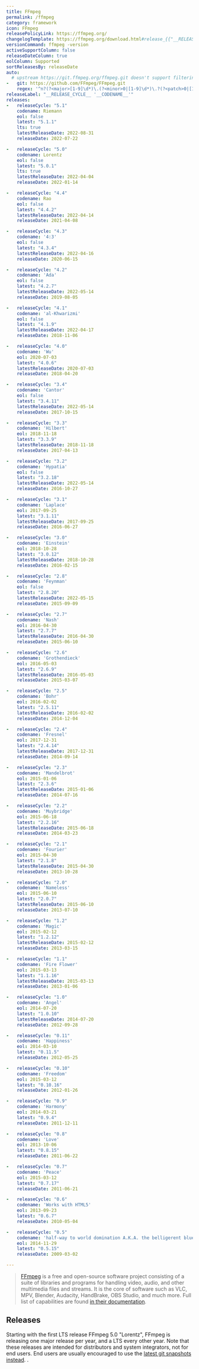 ```yaml
---
title: FFmpeg
permalink: /ffmpeg
category: framework
icon: FFmpeg
releasePolicyLink: https://ffmpeg.org/
changelogTemplate: https://ffmpeg.org/download.html#release_{{"__RELEASE_CYCLE__"}}
versionCommand: ffmpeg -version
activeSupportColumn: false
releaseDateColumn: true
eolColumn: Supported
sortReleasesBy: releaseDate
auto:
  # upstream https://git.ffmpeg.org/ffmpeg.git doesn't support filtering
-   git: https://github.com/FFmpeg/FFmpeg.git
    regex: '^n?(?<major>[1-9]\d*)\.(?<minor>0|[1-9]\d*)\.?(?<patch>0|[1-9]\d*)?$'
releaseLabel: "__RELEASE_CYCLE__ '__CODENAME__'"
releases:
-   releaseCycle: "5.1"
    codename: Riemann
    eol: false
    latest: "5.1.1"
    lts: true
    latestReleaseDate: 2022-08-31
    releaseDate: 2022-07-22

-   releaseCycle: "5.0"
    codename: Lorentz
    eol: false
    latest: "5.0.1"
    lts: true
    latestReleaseDate: 2022-04-04
    releaseDate: 2022-01-14

-   releaseCycle: "4.4"
    codename: Rao
    eol: false
    latest: "4.4.2"
    latestReleaseDate: 2022-04-14
    releaseDate: 2021-04-08

-   releaseCycle: "4.3"
    codename: '4:3'
    eol: false
    latest: "4.3.4"
    latestReleaseDate: 2022-04-16
    releaseDate: 2020-06-15

-   releaseCycle: "4.2"
    codename: 'Ada'
    eol: false
    latest: "4.2.7"
    latestReleaseDate: 2022-05-14
    releaseDate: 2019-08-05

-   releaseCycle: "4.1"
    codename: 'al-Khwarizmi'
    eol: false
    latest: "4.1.9"
    latestReleaseDate: 2022-04-17
    releaseDate: 2018-11-06

-   releaseCycle: "4.0"
    codename: 'Wu'
    eol: 2020-07-03
    latest: "4.0.6"
    latestReleaseDate: 2020-07-03
    releaseDate: 2018-04-20

-   releaseCycle: "3.4"
    codename: 'Cantor'
    eol: false
    latest: "3.4.11"
    latestReleaseDate: 2022-05-14
    releaseDate: 2017-10-15

-   releaseCycle: "3.3"
    codename: 'Hilbert'
    eol: 2018-11-18
    latest: "3.3.9"
    latestReleaseDate: 2018-11-18
    releaseDate: 2017-04-13

-   releaseCycle: "3.2"
    codename: 'Hypatia'
    eol: false
    latest: "3.2.18"
    latestReleaseDate: 2022-05-14
    releaseDate: 2016-10-27

-   releaseCycle: "3.1"
    codename: 'Laplace'
    eol: 2017-09-25
    latest: "3.1.11"
    latestReleaseDate: 2017-09-25
    releaseDate: 2016-06-27

-   releaseCycle: "3.0"
    codename: 'Einstein'
    eol: 2018-10-28
    latest: "3.0.12"
    latestReleaseDate: 2018-10-28
    releaseDate: 2016-02-15

-   releaseCycle: "2.8"
    codename: 'Feynman'
    eol: false
    latest: "2.8.20"
    latestReleaseDate: 2022-05-15
    releaseDate: 2015-09-09

-   releaseCycle: "2.7"
    codename: 'Nash'
    eol: 2016-04-30
    latest: "2.7.7"
    latestReleaseDate: 2016-04-30
    releaseDate: 2015-06-10

-   releaseCycle: "2.6"
    codename: 'Grothendieck'
    eol: 2016-05-03
    latest: "2.6.9"
    latestReleaseDate: 2016-05-03
    releaseDate: 2015-03-07

-   releaseCycle: "2.5"
    codename: 'Bohr'
    eol: 2016-02-02
    latest: "2.5.11"
    latestReleaseDate: 2016-02-02
    releaseDate: 2014-12-04

-   releaseCycle: "2.4"
    codename: 'Fresnel'
    eol: 2017-12-31
    latest: "2.4.14"
    latestReleaseDate: 2017-12-31
    releaseDate: 2014-09-14

-   releaseCycle: "2.3"
    codename: 'Mandelbrot'
    eol: 2015-01-06
    latest: "2.3.6"
    latestReleaseDate: 2015-01-06
    releaseDate: 2014-07-16

-   releaseCycle: "2.2"
    codename: 'Muybridge'
    eol: 2015-06-18
    latest: "2.2.16"
    latestReleaseDate: 2015-06-18
    releaseDate: 2014-03-23

-   releaseCycle: "2.1"
    codename: 'Fourier'
    eol: 2015-04-30
    latest: "2.1.8"
    latestReleaseDate: 2015-04-30
    releaseDate: 2013-10-28

-   releaseCycle: "2.0"
    codename: 'Nameless'
    eol: 2015-06-10
    latest: "2.0.7"
    latestReleaseDate: 2015-06-10
    releaseDate: 2013-07-10

-   releaseCycle: "1.2"
    codename: 'Magic'
    eol: 2015-02-12
    latest: "1.2.12"
    latestReleaseDate: 2015-02-12
    releaseDate: 2013-03-15

-   releaseCycle: "1.1"
    codename: 'Fire Flower'
    eol: 2015-03-13
    latest: "1.1.16"
    latestReleaseDate: 2015-03-13
    releaseDate: 2013-01-06

-   releaseCycle: "1.0"
    codename: 'Angel'
    eol: 2014-07-20
    latest: "1.0.10"
    latestReleaseDate: 2014-07-20
    releaseDate: 2012-09-28

-   releaseCycle: "0.11"
    codename: 'Happiness'
    eol: 2014-03-10
    latest: "0.11.5"
    releaseDate: 2012-05-25

-   releaseCycle: "0.10"
    codename: 'Freedom'
    eol: 2015-03-12
    latest: "0.10.16"
    releaseDate: 2012-01-26

-   releaseCycle: "0.9"
    codename: 'Harmony'
    eol: 2014-03-21
    latest: "0.9.4"
    releaseDate: 2011-12-11

-   releaseCycle: "0.8"
    codename: 'Love'
    eol: 2013-10-06
    latest: "0.8.15"
    releaseDate: 2011-06-22

-   releaseCycle: "0.7"
    codename: 'Peace'
    eol: 2015-03-12
    latest: "0.7.17"
    releaseDate: 2011-06-21

-   releaseCycle: "0.6"
    codename: 'Works with HTML5'
    eol: 2013-09-23
    latest: "0.6.7"
    releaseDate: 2010-05-04

-   releaseCycle: "0.5"
    codename: 'half-way to world domination A.K.A. the belligerent blue bike shed'
    eol: 2014-11-29
    latest: "0.5.15"
    releaseDate: 2009-03-02

---
```


> [FFmpeg](https://ffmpeg.org/) is a free and open-source software project consisting of a suite of libraries and programs for handling video, audio, and other multimedia files and streams. It is the core of software such as VLC, MPV, Blender, Audacity, HandBrake, OBS Studio, and much more. Full list of capabilities are found [in their documentation](https://ffmpeg.org/ffmpeg.html).


## Releases

Starting with the first LTS release FFmpeg 5.0 "Lorentz", FFmpeg is releasing one major release per year, and a LTS every other year.  Note that these releases are intended for distributors and system integrators, not for end users. End users are usually encouraged to use the [latest git snapshots instead](https://ffmpeg.org/download.html).
.
